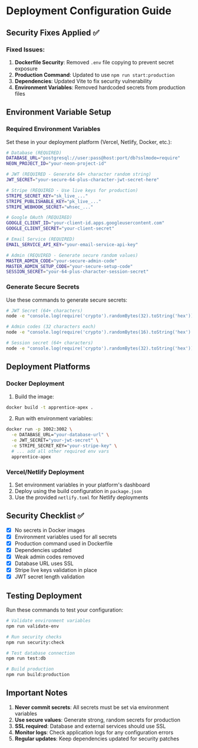 # Deployment Configuration Guide

## Security Fixes Applied ✅

### Fixed Issues:
1. **Dockerfile Security**: Removed `.env` file copying to prevent secret exposure
2. **Production Command**: Updated to use `npm run start:production`
3. **Dependencies**: Updated Vite to fix security vulnerability
4. **Environment Variables**: Removed hardcoded secrets from production files

## Environment Variable Setup

### Required Environment Variables

Set these in your deployment platform (Vercel, Netlify, Docker, etc.):

```bash
# Database (REQUIRED)
DATABASE_URL="postgresql://user:pass@host:port/db?sslmode=require"
NEON_PROJECT_ID="your-neon-project-id"

# JWT (REQUIRED - Generate 64+ character random string)
JWT_SECRET="your-secure-64-plus-character-jwt-secret-here"

# Stripe (REQUIRED - Use live keys for production)
STRIPE_SECRET_KEY="sk_live_..."
STRIPE_PUBLISHABLE_KEY="pk_live_..."
STRIPE_WEBHOOK_SECRET="whsec_..."

# Google OAuth (REQUIRED)
GOOGLE_CLIENT_ID="your-client-id.apps.googleusercontent.com"
GOOGLE_CLIENT_SECRET="your-client-secret"

# Email Service (REQUIRED)
EMAIL_SERVICE_API_KEY="your-email-service-api-key"

# Admin (REQUIRED - Generate secure random values)
MASTER_ADMIN_CODE="your-secure-admin-code"
MASTER_ADMIN_SETUP_CODE="your-secure-setup-code"
SESSION_SECRET="your-64-plus-character-session-secret"
```

### Generate Secure Secrets

Use these commands to generate secure secrets:

```bash
# JWT Secret (64+ characters)
node -e "console.log(require('crypto').randomBytes(32).toString('hex'))"

# Admin codes (32 characters each)
node -e "console.log(require('crypto').randomBytes(16).toString('hex').toUpperCase())"

# Session secret (64+ characters)
node -e "console.log(require('crypto').randomBytes(32).toString('hex'))"
```

## Deployment Platforms

### Docker Deployment

1. Build the image:
```bash
docker build -t apprentice-apex .
```

2. Run with environment variables:
```bash
docker run -p 3002:3002 \
  -e DATABASE_URL="your-database-url" \
  -e JWT_SECRET="your-jwt-secret" \
  -e STRIPE_SECRET_KEY="your-stripe-key" \
  # ... add all other required env vars
  apprentice-apex
```

### Vercel/Netlify Deployment

1. Set environment variables in your platform's dashboard
2. Deploy using the build configuration in `package.json`
3. Use the provided `netlify.toml` for Netlify deployments

## Security Checklist ✅

- [x] No secrets in Docker images
- [x] Environment variables used for all secrets
- [x] Production command used in Dockerfile
- [x] Dependencies updated
- [x] Weak admin codes removed
- [x] Database URL uses SSL
- [x] Stripe live keys validation in place
- [x] JWT secret length validation

## Testing Deployment

Run these commands to test your configuration:

```bash
# Validate environment variables
npm run validate-env

# Run security checks
npm run security:check

# Test database connection
npm run test:db

# Build production
npm run build:production
```

## Important Notes

1. **Never commit secrets**: All secrets must be set via environment variables
2. **Use secure values**: Generate strong, random secrets for production
3. **SSL required**: Database and external services should use SSL
4. **Monitor logs**: Check application logs for any configuration errors
5. **Regular updates**: Keep dependencies updated for security patches